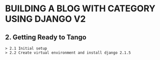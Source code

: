 # BUILDING A BLOG WITH CATEGORY USING DJANGO V2

## 2. Getting Ready to Tango

    > 2.1 Initial setup
    > 2.2 Create virtual environment and install django 2.1.5